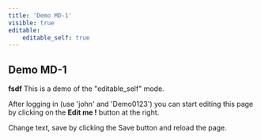 ```yaml
---
title: 'Demo MD-1'
visible: true
editable:
    editable_self: true
---
```


## Demo MD-1
**fsdf**
This is a demo of the "editable_self" mode.

After logging in (use 'john' and 'Demo0123') you can start editing this page by clicking on the <b>Edit me !</b> button at the right.

Change text, save by clicking the Save button and reload the page.
